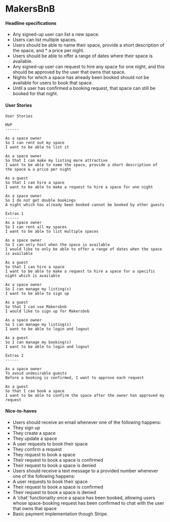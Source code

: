 # MakersBnB #


#### Headline specifications ####

* Any signed-up user can list a new space.
* Users can list multiple spaces.
* Users should be able to name their space, provide a short description of the space, and * a price per night.
* Users should be able to offer a range of dates where their space is available.
* Any signed-up user can request to hire any space for one night, and this should be approved by the user that owns that space.
* Nights for which a space has already been booked should not be available for users to book that space.
* Until a user has confirmed a booking request, that space can still be booked for that night.


#### User Stories ####

```
User Stories

MVP
------

As a space owner
So I can rent out my space
I want to be able to list it

As a space owner
So that I can make my listing more attractive
I want to be able to name the space, provide a short description of the space & a price per night

As a guest
So that I can hire a space
I want to be able to make a request to hire a space for one night

As a space owner
So I do not get double bookings
A night which has already been booked cannot be booked by other guests

Extras 1
------
As a space owner
So I can rent all my spaces
I want to be able to list multiple spaces

As a space owner
So I can only host when the space is available
I would like to only be able to offer a range of dates when the space is available

As a guest
So that I can hire a space
I want to be able to make a request to hire a space for a specific night which is available

As a space owner
So I can manage my listing(s)
I want to be able to sign up

As a guest
So that I can use Makersbnb
I would like to sign up for Makersbnb

As a space owner
So I can manage my listing(s)
I want to be able to login and logout

As a guest
So I can manage my booking(s)
I want to be able to login and logout

Extras 2
------

As a space owner
To avoid undesirable guests
Before a booking is confirmed, I want to approve each request

As a guest
So that I can book a space
I want to be able to confirm the space after the owner has approved my request
```

#### Nice-to-haves ####

* Users should receive an email whenever one of the following happens:
* They sign up
* They create a space
* They update a space
* A user requests to book their space
* They confirm a request
* They request to book a space
* Their request to book a space is confirmed
* Their request to book a space is denied
* Users should receive a text message to a provided number whenever one of the following happens:
* A user requests to book their space
* Their request to book a space is confirmed
* Their request to book a space is denied
* A ‘chat’ functionality once a space has been booked, allowing users whose space-booking request has been confirmed to chat with the user that owns that space
* Basic payment implementation though Stripe.
